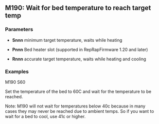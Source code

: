 ## M190: Wait for bed temperature to reach target temp

### Parameters

- **Snnn** minimum target temperature, waits while heating

- **Pnnn** Bed heater slot (supported in RepRapFirmware 1.20 and later)

- **Rnnn** accurate target temperature, waits while heating and cooling

### Examples

M190 S60

Set the temperature of the bed to 60C and wait for the temperature to be reached.

Note: M190 will not wait for temperatures below 40c because in many cases they may never be reached due to ambient temps. So if you want to wait for a bed to cool, use 41c or higher.

